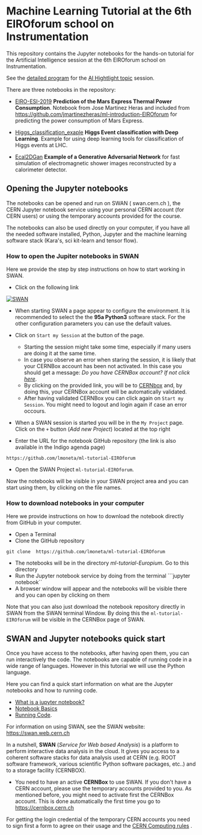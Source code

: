 # Machine Learning Tutorial at the 6th EIROforum school on Instrumentation


This repository contains the Jupyter notebooks for the hands-on tutorial for the Artificial Intelligence session at the 6th EIROforum school on Instrumentation.

See the [detailed program](https://indico.cern.ch/event/777129/timetable/#20190516.detailed) for the [AI Hightlight topic](https://indico.cern.ch/event/777129/page/16087-ai-highlight-topic) session. 

There are three notebooks in the repository:

* [EIRO-ESI-2019](https://github.com/lmoneta/ml-tutorial-EIROforum/blob/master/EIRO-ESI-2019.ipynb) **Prediction of the Mars Express Thermal Power Consumption**. Notebook from Jose Martinez Heras and included from https://github.com/jmartinezheras/ml-introduction-EIROforum for predicting the power consumption of Mars Express. 

* [Higgs_classification_exaple](https://github.com/lmoneta/ml-tutorial-EIROforum/blob/master/Higgs_classification_example.ipynb) **Higgs Event classification with Deep Learning**. Example for using deep learning tools for classification of Higgs events at LHC.

* [Ecal2DGan](https://github.com/lmoneta/ml-tutorial-EIROforum/blob/master/Ecal2DGan.ipynb) **Example of a Generative Adversarial Network** for fast simulation of electromagnetic shower images reconstructed by a calorimeter detector. 



## Opening the Jupyter notebooks

The notebooks can be opened and run on SWAN ( swan.cern.ch ), the CERN Jupyter notebook service using your personal CERN account (for CERN users) or using the temporary accounts provided for the course.

The notebooks can also be used directly on your computer, if you have all the needed software installed, Python, Jupyter and the machine learning software stack (Kara's, sci kit-learn and tensor flow).


### How to open the Jupiter notebooks in SWAN

Here we provide the step by step instructions on how to start working in SWAN. 


*   Click on the following link

[![SWAN](http://swanserver.web.cern.ch/swanserver/images/badge_swan_white_150.png)](https://cern.ch/swanserver/cgi-bin/go?projurl=https://github.com/lmoneta/ml-tutorial-EIROforum)

*  When starting SWAN a page appear to configure the environment. It is recommended to select the the **95a Python3** software stack.
For the other configuration parameters you can use the default values.

*  Click on  `Start my Session` at the button of the page. 

   *  Starting the session might take some time, especially if many users are doing it at the same time. 
   *  In case you observe an error when staring the session, it is likely that your CERNBox account has been not activated. In this case you should get a message: *Do you have CERNBox account? If not click [here](https://cernbox.cern.ch)*. 
   *  By clicking on the provided link, you will be to [CERNbox](https://cernbox.cern.ch) and, by doing this, your CERNBox account will be automatically validated.
   *  After having validated CERNBox you can click again on `Start my Session`. You might need to logout and login again if case an error occours.
   
*  When a SWAN session is started you will be in the `My Project` page. Click on the ``+`` button (*Add  new Project*) located at the top right

*  Enter the URL for the notebook GitHub repository (the link is also available in the Indigo agenda page)

```
https://github.com/lmoneta/ml-tutorial-EIROforum
```

*  Open the SWAN Project ``ml-tutorial-EIROforum``.

Now the notebooks will be visible in your SWAN project area and you can start using them, by clicking on the file names. 

### How to download notebooks in your computer

Here we provide instructions on how to download the notebook directly from GitHub in your computer. 


*  Open a Terminal 
*  Clone the GitHub  repository 
```
git clone  https://github.com/lmoneta/ml-tutorial-EIROforum
```
* The notebooks will be in the directory *ml-tutorial-Europium*. Go to this directory
* Run the Jupyter notebook service by doing from the terminal
```jupyter notebook``
* A browser window will appear and the notebooks will be visible there and you can open by clicking on them 


Note that you can also just download the notebook repository directly in SWAN from the SWAN terminal Window. By doing this the ``ml-tutorial-EIROforum`` will be visible in the CERNBox page of SWAN. 

## SWAN and Jupyter notebooks quick start ##

Once you have access to the notebooks, after having open them, you can run interactively the code. The notebooks are capable of running code in a wide range of languages. However in this tutorial we will use the Python language. 

Here you can find a quick start information on what are the Jupyter notebooks and how to running code. 

* [What is a jupyter notebook?](http://nbviewer.jupyter.org/github/jupyter/notebook/blob/master/docs/source/examples/Notebook/What%20is%20the%20Jupyter%20Notebook.ipynb)
* [Notebook Basics](http://nbviewer.jupyter.org/github/jupyter/notebook/blob/master/docs/source/examples/Notebook/Notebook%20Basics.ipynb)
* [Running Code](http://nbviewer.jupyter.org/github/jupyter/notebook/blob/master/docs/source/examples/Notebook/Running%20Code.ipynb).

For information on using SWAN, see the SWAN website: https://swan.web.cern.ch

In a nutshell, **SWAN** (*Service for Web based Analysis*) is a platform to perform interactive data analysis in the cloud. It gives you access to a coherent software stacks for data analysis used at CERN (e.g. ROOT software framework, various scientific Python software packages, etc..) and to a storage facility (CERNBOX). 


* You need to have an active **CERNBox** to use SWAN. If you don't have a CERN account, please use the temporary accounts provided to you. As mentioned before, you might need to activate first the CERNBox account. This is done automatically the first time you go to https://cernbox.cern.ch

For getting the login credential of the temporary CERN accounts you need to sign first a form to agree on their usage and the [CERN Computing rules](https://security.web.cer.ch/security/rules/en/index.shtml) . 

